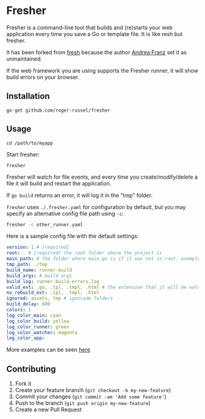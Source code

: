 # Fresher

Fresher is a command-line tool that builds and (re)starts your web application every time you save a Go or template file. It is like resh but fresher.

It has been forked from [fresh](https://github.com/gravityblast/fresher) because the author [Andrea Franz](http://gravityblast.com) set it as unmaintained.

If the web framework you are using supports the Fresher runner, it will show build errors on your browser.

## Installation

    go get github.com/roger-russel/fresher

## Usage

    cd /path/to/myapp

Start fresher:

    fresher

Fresher will watch for file events, and every time you create/modify/delete a file it will build and restart the application.

If `go build` returns an error, it will log it in the "tmp" folder.

`fresher` uses `./.fresher.yaml` for configuration by default, but you may specify an alternative config file path using `-c`:

```bash
fresher -c other_runner.yaml
```

Here is a sample config file with the default settings:

```yaml
version: 1 # [required]
root: . # [required] the root folder where the project is
main_path: # the folder where main.go is if it was not in root. exemple: %root%/cmd/
tmp_path: ./tmp
build_name: runner-build
build_args: # build args
build_log: runner-build-errors.log
valid_ext: .go, .tpl, .tmpl, .html # the extension that it will be watching
no_rebuild_ext: .tpl, .tmpl, .html
ignored: assets, tmp # ignorade folders
build_delay: 600
colors: 1
log_color_main: cyan
log_color_build: yellow
log_color_runner: green
log_color_watcher: magenta
log_color_app:
```

More examples can be seen [here](https://github.com/roger-russel/fresher/tree/master/docs/_examples)

## Contributing

1. Fork it
2. Create your feature branch (`git checkout -b my-new-feature`)
3. Commit your changes (`git commit -am 'Add some feature'`)
4. Push to the branch (`git push origin my-new-feature`)
5. Create a new Pull Request
